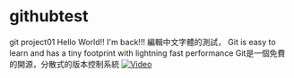 # githubtest
 git project01
Hello World!! I'm back!!!
編輯中文字體的測試，
Git is easy to learn and has a tiny footprint with lightning fast performance
Git是一個免費的開源，分散式的版本控制系統
[![Video]([video_thumbnail.jpg](https://github.com/XSTed/githubtest/blob/main/353078879_3499901840328630_1676538739101955362_n.png))]([video.mp4](https://github.com/XSTed/githubtest/blob/main/AK%20CO.%20Index%20Practice%20Full%20Stack%20-%20Google%20Chrome%202023-06-09%2014-14-15.mp4))
